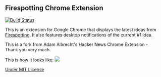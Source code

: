 ## Firespotting Chrome Extension  
[![Build Status](https://travis-ci.org/quitschibo/firespotting-chrome-extension.png?branch=master)](https://travis-ci.org/quitschibo/firespotting-chrome-extension)

This is an extension for Google Chrome that displays the latest ideas from [Firespotting](http://firespotting.com). It also features desktop notifications of the current #1 idea.

This is a fork from Adam Albrecht's Hacker News Chrome Extension - Thank you very much.

This is how it looks like:
![](https://raw.github.com/quitschibo/firespotting-chrome-extension/master/webstore/webstore1280x800.png)

[Under MIT License](https://github.com/quitschibo/firespotting-chrome-extension/blob/master/src/LICENSE.txt)
